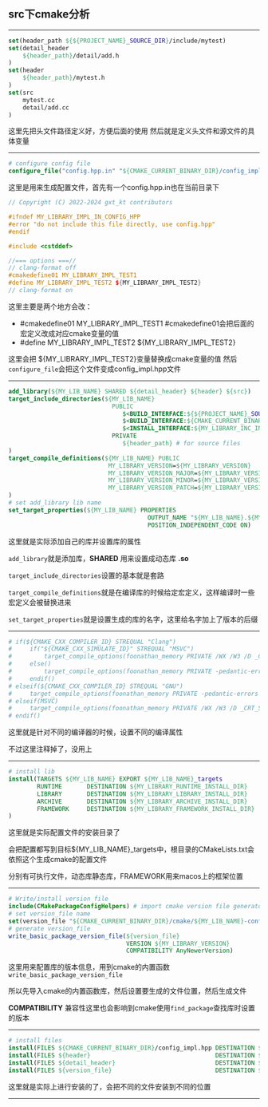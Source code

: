 ## src下cmake分析

---

```cmake
set(header_path ${${PROJECT_NAME}_SOURCE_DIR}/include/mytest)
set(detail_header
    ${header_path}/detail/add.h
)
set(header
    ${header_path}/mytest.h
)
set(src
    mytest.cc
    detail/add.cc
)
```

这里先把头文件路径定义好，方便后面的使用
然后就是定义头文件和源文件的具体变量

---

```cmake
# configure config file
configure_file("config.hpp.in" "${CMAKE_CURRENT_BINARY_DIR}/config_impl.hpp")
```

这里是用来生成配置文件，首先有一个config.hpp.in也在当前目录下

```cpp
// Copyright (C) 2022-2024 gxt_kt contributors

#ifndef MY_LIBRARY_IMPL_IN_CONFIG_HPP
#error "do not include this file directly, use config.hpp"
#endif

#include <cstddef>

//=== options ===//
// clang-format off
#cmakedefine01 MY_LIBRARY_IMPL_TEST1
#define MY_LIBRARY_IMPL_TEST2 ${MY_LIBRARY_IMPL_TEST2}
// clang-format on
```

这里主要是两个地方会改：
- #cmakedefine01 MY_LIBRARY_IMPL_TEST1
#cmakedefine01会把后面的宏定义改成对应cmake变量的值
- #define MY_LIBRARY_IMPL_TEST2 ${MY_LIBRARY_IMPL_TEST2}

这里会把 ${MY_LIBRARY_IMPL_TEST2}变量替换成cmake变量的值
然后`configure_file`会把这个文件变成config_impl.hpp文件

---

```cmake
add_library(${MY_LIB_NAME} SHARED ${detail_header} ${header} ${src})
target_include_directories(${MY_LIB_NAME}
                             PUBLIC
                                $<BUILD_INTERFACE:${${PROJECT_NAME}_SOURCE_DIR}/include/mytest>
                                $<BUILD_INTERFACE:${CMAKE_CURRENT_BINARY_DIR}> # for generated files in build mode
                                $<INSTALL_INTERFACE:${MY_LIBRARY_INC_INSTALL_DIR}/mytest> # for client in install mode
                             PRIVATE
                                ${header_path} # for source files
)
target_compile_definitions(${MY_LIB_NAME} PUBLIC
                            MY_LIBRARY_VERSION=${MY_LIBRARY_VERSION}
                            MY_LIBRARY_VERSION_MAJOR=${MY_LIBRARY_VERSION_MAJOR}
                            MY_LIBRARY_VERSION_MINOR=${MY_LIBRARY_VERSION_MINOR}
                            MY_LIBRARY_VERSION_PATCH=${MY_LIBRARY_VERSION_PATCH}
)
# set add_library lib name
set_target_properties(${MY_LIB_NAME} PROPERTIES
                                       OUTPUT_NAME "${MY_LIB_NAME}.${MY_LIBRARY_VERSION}"
                                       POSITION_INDEPENDENT_CODE ON)
```

这里就是实际添加自己的库并设置库的属性

`add_library`就是添加库，**SHARED** 用来设置成动态库 **.so**

`target_include_directories`设置的基本就是套路

`target_compile_definitions`就是在编译库的时候给定宏定义，这样编译时一些宏定义会被替换进来

`set_target_properties`就是设置生成的库的名字，这里给名字加上了版本的后缀

---

```cmake
# if(${CMAKE_CXX_COMPILER_ID} STREQUAL "Clang")
#     if("${CMAKE_CXX_SIMULATE_ID}" STREQUAL "MSVC")
#         target_compile_options(foonathan_memory PRIVATE /WX /W3 /D _CRT_SECURE_NO_WARNINGS)
#     else()
#         target_compile_options(foonathan_memory PRIVATE -pedantic-errors -Werror -Wall -Wextra -Wconversion -Wsign-conversion)
#     endif()
# elseif(${CMAKE_CXX_COMPILER_ID} STREQUAL "GNU")
#     target_compile_options(foonathan_memory PRIVATE -pedantic-errors -Werror -Wall -Wextra -Wconversion -Wsign-conversion)
# elseif(MSVC)
#     target_compile_options(foonathan_memory PRIVATE /WX /W3 /D _CRT_SECURE_NO_WARNINGS)
# endif()
```

这里就是针对不同的编译器的时候，设置不同的编译属性

不过这里注释掉了，没用上

---

```cmake
# install lib
install(TARGETS ${MY_LIB_NAME} EXPORT ${MY_LIB_NAME}_targets
        RUNTIME       DESTINATION ${MY_LIBRARY_RUNTIME_INSTALL_DIR}
        LIBRARY       DESTINATION ${MY_LIBRARY_LIBRARY_INSTALL_DIR}
        ARCHIVE       DESTINATION ${MY_LIBRARY_ARCHIVE_INSTALL_DIR}
        FRAMEWORK     DESTINATION ${MY_LIBRARY_FRAMEWORK_INSTALL_DIR}
)
```

这里就是实际配置文件的安装目录了

会把配置都写到目标${MY_LIB_NAME}_targets中，根目录的CMakeLists.txt会依照这个生成cmake的配置文件

分别有可执行文件，动态库静态库，FRAMEWORK用来macos上的框架位置

---

```cmake
# Write/install version file
include(CMakePackageConfigHelpers) # import cmake version file generator
# set version_file name
set(version_file "${CMAKE_CURRENT_BINARY_DIR}/cmake/${MY_LIB_NAME}-config-version.cmake")
# generate version_file
write_basic_package_version_file(${version_file}
                                 VERSION ${MY_LIBRARY_VERSION}
                                 COMPATIBILITY AnyNewerVersion)
```

这里用来配置库的版本信息，用到cmake的内置函数`write_basic_package_version_file`

所以先导入cmake的内置函数库，然后设置要生成的文件位置，然后生成文件

**COMPATIBILITY** 兼容性这里也会影响到cmake使用`find_package`查找库时设置的版本

---

```cmake
# install files
install(FILES ${CMAKE_CURRENT_BINARY_DIR}/config_impl.hpp DESTINATION ${MY_LIBRARY_INC_INSTALL_DIR}/${MY_LIB_NAME}/)
install(FILES ${header}                                   DESTINATION ${MY_LIBRARY_INC_INSTALL_DIR}/${MY_LIB_NAME})
install(FILES ${detail_header}                            DESTINATION ${MY_LIBRARY_INC_INSTALL_DIR}/${MY_LIB_NAME}/detail)
install(FILES ${version_file}                             DESTINATION ${MY_LIBRARY_CMAKE_CONFIG_INSTALL_DIR})
```

这里就是实际上进行安装的了，会把不同的文件安装到不同的位置

---
